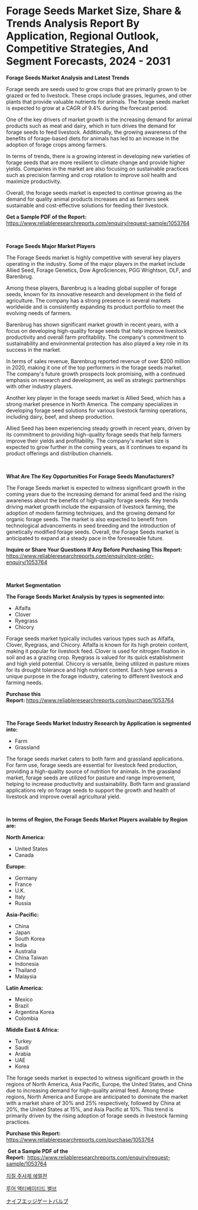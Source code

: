 <p><h1>Forage Seeds Market Size, Share & Trends Analysis Report By Application, Regional Outlook, Competitive Strategies, And Segment Forecasts, 2024 - 2031</h1></p><p><strong>Forage Seeds Market Analysis and Latest Trends</strong></p>
<p><p>Forage seeds are seeds used to grow crops that are primarily grown to be grazed or fed to livestock. These crops include grasses, legumes, and other plants that provide valuable nutrients for animals. The forage seeds market is expected to grow at a CAGR of 9.4% during the forecast period.</p><p>One of the key drivers of market growth is the increasing demand for animal products such as meat and dairy, which in turn drives the demand for forage seeds to feed livestock. Additionally, the growing awareness of the benefits of forage-based diets for animals has led to an increase in the adoption of forage crops among farmers.</p><p>In terms of trends, there is a growing interest in developing new varieties of forage seeds that are more resilient to climate change and provide higher yields. Companies in the market are also focusing on sustainable practices such as precision farming and crop rotation to improve soil health and maximize productivity.</p><p>Overall, the forage seeds market is expected to continue growing as the demand for quality animal products increases and as farmers seek sustainable and cost-effective solutions for feeding their livestock.</p></p>
<p><strong>Get a Sample PDF of the Report:&nbsp;</strong> <a href="https://www.reliableresearchreports.com/enquiry/request-sample/1053764">https://www.reliableresearchreports.com/enquiry/request-sample/1053764</a></p>
<p>&nbsp;</p>
<p><strong>Forage Seeds Major Market Players</strong></p>
<p><p>The Forage Seeds market is highly competitive with several key players operating in the industry. Some of the major players in the market include Allied Seed, Forage Genetics, Dow AgroSciences, PGG Wrightson, DLF, and Barenbrug.</p><p>Among these players, Barenbrug is a leading global supplier of forage seeds, known for its innovative research and development in the field of agriculture. The company has a strong presence in several markets worldwide and is consistently expanding its product portfolio to meet the evolving needs of farmers.</p><p>Barenbrug has shown significant market growth in recent years, with a focus on developing high-quality forage seeds that help improve livestock productivity and overall farm profitability. The company's commitment to sustainability and environmental protection has also played a key role in its success in the market.</p><p>In terms of sales revenue, Barenbrug reported revenue of over $200 million in 2020, making it one of the top performers in the forage seeds market. The company's future growth prospects look promising, with a continued emphasis on research and development, as well as strategic partnerships with other industry players.</p><p>Another key player in the forage seeds market is Allied Seed, which has a strong market presence in North America. The company specializes in developing forage seed solutions for various livestock farming operations, including dairy, beef, and sheep production.</p><p>Allied Seed has been experiencing steady growth in recent years, driven by its commitment to providing high-quality forage seeds that help farmers improve their yields and profitability. The company's market size is expected to grow further in the coming years, as it continues to expand its product offerings and distribution channels.</p></p>
<p>&nbsp;</p>
<p><strong>What Are The Key Opportunities For Forage Seeds Manufacturers?</strong></p>
<p><p>The Forage Seeds market is expected to witness significant growth in the coming years due to the increasing demand for animal feed and the rising awareness about the benefits of high-quality forage seeds. Key trends driving market growth include the expansion of livestock farming, the adoption of modern farming techniques, and the growing demand for organic forage seeds. The market is also expected to benefit from technological advancements in seed breeding and the introduction of genetically modified forage seeds. Overall, the Forage Seeds market is anticipated to expand at a steady pace in the foreseeable future.</p></p>
<p><strong>Inquire or Share Your Questions If Any Before Purchasing This Report:</strong> <a href="https://www.reliableresearchreports.com/enquiry/pre-order-enquiry/1053764">https://www.reliableresearchreports.com/enquiry/pre-order-enquiry/1053764</a></p>
<p>&nbsp;</p>
<p><strong>Market Segmentation</strong></p>
<p><strong>The Forage Seeds Market Analysis by types is segmented into:</strong></p>
<p><ul><li>Alfalfa</li><li>Clover</li><li>Ryegrass</li><li>Chicory</li></ul></p>
<p><p>Forage seeds market typically includes various types such as Alfalfa, Clover, Ryegrass, and Chicory. Alfalfa is known for its high protein content, making it popular for livestock feed. Clover is used for nitrogen fixation in soil and as a grazing crop. Ryegrass is valued for its quick establishment and high yield potential. Chicory is versatile, being utilized in pasture mixes for its drought tolerance and high nutrient content. Each type serves a unique purpose in the forage industry, catering to different livestock and farming needs.</p></p>
<p><strong>Purchase this Report:&nbsp;</strong><a href="https://www.reliableresearchreports.com/purchase/1053764">https://www.reliableresearchreports.com/purchase/1053764</a></p>
<p>&nbsp;</p>
<p><strong>The Forage Seeds Market Industry Research by Application is segmented into:</strong></p>
<p><ul><li>Farm</li><li>Grassland</li></ul></p>
<p><p>The forage seeds market caters to both farm and grassland applications. For farm use, forage seeds are essential for livestock feed production, providing a high-quality source of nutrition for animals. In the grassland market, forage seeds are utilized for pasture and range improvement, helping to increase productivity and sustainability. Both farm and grassland applications rely on forage seeds to support the growth and health of livestock and improve overall agricultural yield.</p></p>
<p>&nbsp;</p>
<p><strong>In terms of Region, the Forage Seeds Market Players available by Region are:</strong></p>
<p>
    <p> <strong> North America: </strong>
        <ul>
            <li>United States</li>
            <li>Canada</li>
        </ul>
        </p> 
    <p> <strong> Europe: </strong>
        <ul>
            <li>Germany</li>
            <li>France</li>
            <li>U.K.</li>
            <li>Italy</li>
            <li>Russia</li>
        </ul>
        </p> 
    <p> <strong> Asia-Pacific: </strong>
        <ul>
            <li>China</li>
            <li>Japan</li>
            <li>South Korea</li>
            <li>India</li>
            <li>Australia</li>
            <li>China Taiwan</li>
            <li>Indonesia</li>
            <li>Thailand</li>
            <li>Malaysia</li>
        </ul>
        </p> 
    <p> <strong> Latin America: </strong>
        <ul>
            <li>Mexico</li>
            <li>Brazil</li>
            <li>Argentina Korea</li>
            <li>Colombia</li>
        </ul>
        </p> 
    <p> <strong> Middle East & Africa: </strong>
        <ul>
            <li>Turkey</li>
            <li>Saudi</li>
            <li>Arabia</li>
            <li>UAE</li>
            <li>Korea</li>
        </ul>
    </p>
    </p>
<p><p>The forage seeds market is expected to witness significant growth in the regions of North America, Asia Pacific, Europe, the United States, and China due to increasing demand for high-quality animal feed. Among these regions, North America and Europe are anticipated to dominate the market with a market share of 30% and 25% respectively, followed by China at 20%, the United States at 15%, and Asia Pacific at 10%. This trend is primarily driven by the rising adoption of forage seeds in livestock farming practices.</p></p>
<p><strong>Purchase this Report: </strong><a href="https://www.reliableresearchreports.com/purchase/1053764">https://www.reliableresearchreports.com/purchase/1053764</a></p>
<p>&nbsp;<strong>Get a Sample PDF of the Report:&nbsp;&nbsp;</strong><a href="https://www.reliableresearchreports.com/enquiry/request-sample/1053764">https://www.reliableresearchreports.com/enquiry/request-sample/1053764</a></p>
<p><strong></strong></p>
<p><p><a href="https://medium.com/@ppekbp22499696/%EC%A7%80%EB%B0%A9-%EC%A3%BC%EC%9E%85%EC%9A%A9-%EC%9C%A0%ED%99%94%EC%95%A1-%EC%8B%9C%EC%9E%A5-%EC%9C%A0%ED%98%95-%EC%9D%91%EC%9A%A9-%EB%B0%8F-%EC%A7%80%EB%A6%AC%EC%97%90-%EB%94%B0%EB%A5%B8-%ED%8F%AC%EA%B4%84%EC%A0%81-%ED%8F%89%EA%B0%80-e78c0ff7c375">지질 주사제 에멀젼</a></p><p><a href="https://medium.com/@ppekbp22499696/%EB%A3%A8%EC%96%B4-%ED%99%9C%EC%84%B1-%EB%B0%B8%EB%B8%8C-%EC%8B%9C%EC%9E%A5-2031%EB%85%84%EA%B9%8C%EC%A7%80%EC%9D%98-%ED%8A%B8%EB%A0%8C%EB%93%9C-%EC%98%88%EC%B8%A1-%EB%B0%8F-%EA%B2%BD%EC%9F%81-%EB%B6%84%EC%84%9D-ccd082ea33aa">루어 액티베이티드 밸브</a></p><p><a href="https://medium.com/@klr1591/%E3%83%8A%E3%82%A4%E3%83%95%E3%82%A8%E3%83%83%E3%82%B8%E3%82%B2%E3%83%BC%E3%83%88%E3%83%90%E3%83%AB%E3%83%96%E3%81%AE%E5%B8%82%E5%A0%B4%E5%8B%95%E5%90%91%E3%81%A8%E5%B8%82%E5%A0%B4%E5%88%86%E6%9E%90%E3%81%8C-2024%E5%B9%B4%E3%81%8B%E3%82%892031%E5%B9%B4%E3%81%BE%E3%81%A7%E3%81%AE%E6%9C%9F%E9%96%93%E3%81%AB%E4%BA%88%E6%B8%AC%E3%81%95%E3%82%8C%E3%81%A6%E3%81%84%E3%81%BE%E3%81%99-559d6ccc1219">ナイフエッジゲートバルブ</a></p></p>